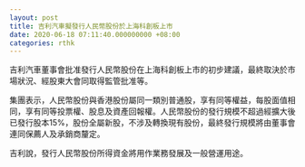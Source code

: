 ```yaml
---
layout: post
title: 吉利汽車擬發行人民幣股份於上海科創板上市
date: 2020-06-18 07:11:40.000000000 +08:00
categories: rthk
---
```


吉利汽車董事會批准發行人民幣股份在上海科創板上市的初步建議，最終取決於市場狀況、經股東大會同取得監管批准等。

集團表示，人民幣股份與香港股份屬同一類別普通股，享有同等權益，每股面值相同，享有同等投票權、股息及資產回報權。人民幣股份的發行規模不超過經擴大後已發行股本15%，股份全屬新股，不涉及轉換現有股份，最終發行規模將由董事會連同保薦人及承銷商釐定。

吉利說，發行人民幣股份所得資金將用作業務發展及一般營運用途。
